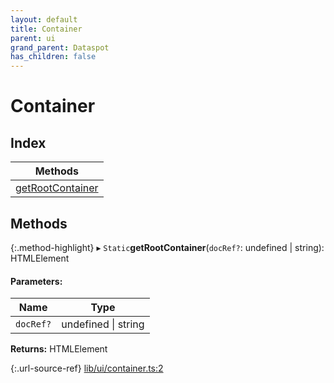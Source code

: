 ```yaml
---
layout: default
title: Container
parent: ui
grand_parent: Dataspot
has_children: false
---
```


# Container

## Index

| Methods |
|-----------|
| [getRootContainer](#getrootcontainer) |

## Methods

{:.method-highlight}
▸ `Static`**getRootContainer**(`docRef?`: undefined \| string): HTMLElement

#### Parameters:

Name | Type |
------ | ------ |
`docRef?` | undefined \| string |

**Returns:** HTMLElement

{:.url-source-ref}
[lib/ui/container.ts:2](https://github.com/ascentcore/dataspot/blob/c80cb27/lib/ui/container.ts#L2)
